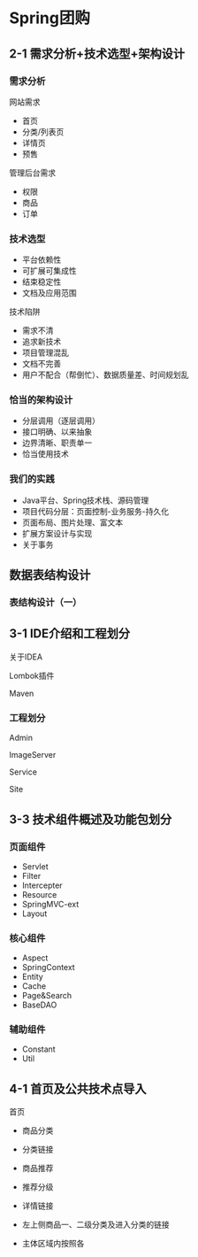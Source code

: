 # Spring团购 #

## 2-1 需求分析+技术选型+架构设计 ##

### 需求分析 ###

网站需求

* 首页
* 分类/列表页
* 详情页
* 预售

管理后台需求

* 权限
* 商品
* 订单

### 技术选型 ###

* 平台依赖性
* 可扩展可集成性
* 结束稳定性
* 文档及应用范围

技术陷阱

* 需求不清
* 追求新技术
* 项目管理混乱
* 文档不完善
* 用户不配合（帮倒忙）、数据质量差、时间规划乱

### 恰当的架构设计 ###

* 分层调用（逐层调用）
* 接口明确、以来抽象
* 边界清晰、职责单一
* 恰当使用技术

### 我们的实践 ###

* Java平台、Spring技术栈、源码管理
* 项目代码分层：页面控制-业务服务-持久化
* 页面布局、图片处理、富文本
* 扩展方案设计与实现
* 关于事务

## 数据表结构设计 ##

### 表结构设计（一） ###

## 3-1 IDE介绍和工程划分 ##

关于IDEA

Lombok插件

Maven

### 工程划分 ###


Admin

ImageServer

Service

Site

## 3-3 技术组件概述及功能包划分 ##

### 页面组件 ###

* Servlet
* Filter
* Intercepter
* Resource
* SpringMVC-ext
* Layout

### 核心组件 ###

* Aspect
* SpringContext
* Entity
* Cache
* Page&Search
* BaseDAO

### 辅助组件 ###

* Constant
* Util



## 4-1 首页及公共技术点导入 ##

首页

* 商品分类
* 分类链接
* 商品推荐
* 推荐分级
* 详情链接

* 左上侧商品一、二级分类及进入分类的链接
* 主体区域内按照各
